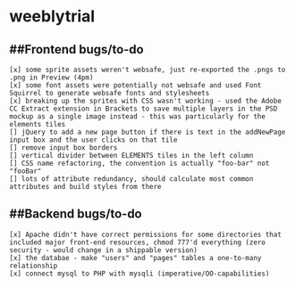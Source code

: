 # weeblytrial

##Frontend bugs/to-do
------
    [x] some sprite assets weren't websafe, just re-exported the .pngs to .png in Preview (4pm)
    [x] some font assets were potentially not websafe and used Font Squirrel to generate websafe fonts and stylesheets 
    [x] breaking up the sprites with CSS wasn't working - used the Adobe CC Extract extension in Brackets to save multiple layers in the PSD mockup as a single image instead - this was particularly for the elements tiles
    [] jQuery to add a new page button if there is text in the addNewPage input box and the user clicks on that tile
    [] remove input box borders
    [] vertical divider between ELEMENTS tiles in the left column
    [] CSS name refactoring, the convention is actually "foo-bar" not "fooBar"
    [] lots of attribute redundancy, should calculate most common attributes and build styles from there

##Backend bugs/to-do
------
    [x] Apache didn't have correct permissions for some directories that included major front-end resources, chmod 777'd everything (zero security - would change in a shippable version)
    [x] the databae - make "users" and "pages" tables a one-to-many relationship
    [x] connect mysql to PHP with mysqli (imperative/OO-capabilities)
